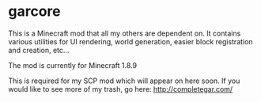 # garcore
This is a Minecraft mod that all my others are dependent on.
It contains various utilities for UI rendering, world generation, easier block registration and creation, etc...

The mod is currently for Minecraft 1.8.9

This is required for my SCP mod which will appear on here soon.
If you would like to see more of my trash, go here:
http://completegar.com/
